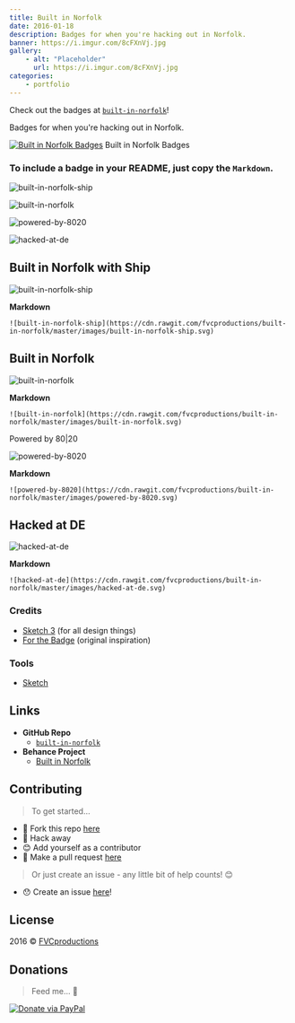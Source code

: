```yaml
---
title: Built in Norfolk
date: 2016-01-18
description: Badges for when you're hacking out in Norfolk.
banner: https://i.imgur.com/8cFXnVj.jpg
gallery:
    - alt: "Placeholder"
      url: https://i.imgur.com/8cFXnVj.jpg
categories:
    - portfolio
---
```


Check out the badges at [`built-in-norfolk`](https://github.com/fvcproductions/built-in-norfolk)!

Badges for when you're hacking out in Norfolk.

[![Built in Norfolk
Badges](https://fvcproductions.files.wordpress.com/2016/11/cover.png?w=750)](https://fvcproductions.files.wordpress.com/2016/11/cover.png) Built in Norfolk Badges

### To include a badge in your README, just copy the `Markdown`.

![built-in-norfolk-ship](https://cdn.rawgit.com/fvcproductions/built-in-norfolk/master/images/built-in-norfolk-ship.svg)

![built-in-norfolk](https://cdn.rawgit.com/fvcproductions/built-in-norfolk/master/images/built-in-norfolk.svg)

![powered-by-8020](https://cdn.rawgit.com/fvcproductions/built-in-norfolk/master/images/powered-by-8020.svg)

![hacked-at-de](https://cdn.rawgit.com/fvcproductions/built-in-norfolk/master/images/hacked-at-de.svg)

## Built in Norfolk with Ship

![built-in-norfolk-ship](https://cdn.rawgit.com/fvcproductions/built-in-norfolk/master/images/built-in-norfolk-ship.svg)

**Markdown**

    ![built-in-norfolk-ship](https://cdn.rawgit.com/fvcproductions/built-in-norfolk/master/images/built-in-norfolk-ship.svg)

## Built in Norfolk

![built-in-norfolk](https://cdn.rawgit.com/fvcproductions/built-in-norfolk/master/images/built-in-norfolk.svg)

**Markdown**

    ![built-in-norfolk](https://cdn.rawgit.com/fvcproductions/built-in-norfolk/master/images/built-in-norfolk.svg)

Powered by 80|20

![powered-by-8020](https://cdn.rawgit.com/fvcproductions/built-in-norfolk/master/images/powered-by-8020.svg)

**Markdown**

    ![powered-by-8020](https://cdn.rawgit.com/fvcproductions/built-in-norfolk/master/images/powered-by-8020.svg)

## Hacked at DE

![hacked-at-de](https://cdn.rawgit.com/fvcproductions/built-in-norfolk/master/images/hacked-at-de.svg)

**Markdown**

    ![hacked-at-de](https://cdn.rawgit.com/fvcproductions/built-in-norfolk/master/images/hacked-at-de.svg)

### Credits

* [Sketch 3](https://www.sketchapp.com/) (for all design things)
* [For the Badge](https://github.com/BraveUX/for-the-badge) (original inspiration)

### Tools

* [Sketch](https://www.sketchapp.com/)

## Links

* **GitHub Repo**
  * [`built-in-norfolk`](https://github.com/fvcproductions/built-in-norfolk)
* **Behance Project**
  * [Built in Norfolk](https://www.behance.net/gallery/33000931/Built-in-Norfolk)

## Contributing

> To get started…

* 🍴 Fork this repo [here](https://github.com/fvcproductions/built-in-norfolk#fork-destination-box)
* 🔨 Hack away
* 😊 Add yourself as a contributor
* 🔧 Make a pull request [here](https://github.com/fvcproductions/built-in-norfolk/compare)

> Or just create an issue - any little bit of help counts! 😊

* 😯 Create an issue [here](https://github.com/fvcproductions/built-in-norfolk/issues)!

## License

2016 © [FVCproductions](https://fvcproductions.com)

## Donations

> Feed me… 🍕

[![Donate via
PayPal](https://raw.github.com/xioTechnologies/PayPal-Button/master/PayPal%20Button.png)](https://paypal.me/fvcproductions)
